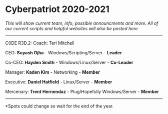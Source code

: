 # Cyberpatriot 2020-2021

*This will show current team, info, possible announcments and more. All of our current scripts and helpful websites will also be posted here.*

------------------------------------------------------------------------------------------------------------------------------------------

C0DE R3D.2:
Coach: Teri Mitchell

CEO: **Suyash Ojha** - Windows/Scripting/Server - **Leader**

Co-CEO: **Hayden Smith** - Windows/Linux/Server - **Co-Leader**

Manager: **Kaden Kim** - Networking - **Member**

Executive: **Daniel Hatfield** - Linux/Server - **Member**

Mercenary: **Trent Hernendaz** - Plug/Hopefully Windows/Server - **Member**

------------------------------------------------------------------------------------------------------------------------------------------

*Spots could change so wait for the end of the year.
